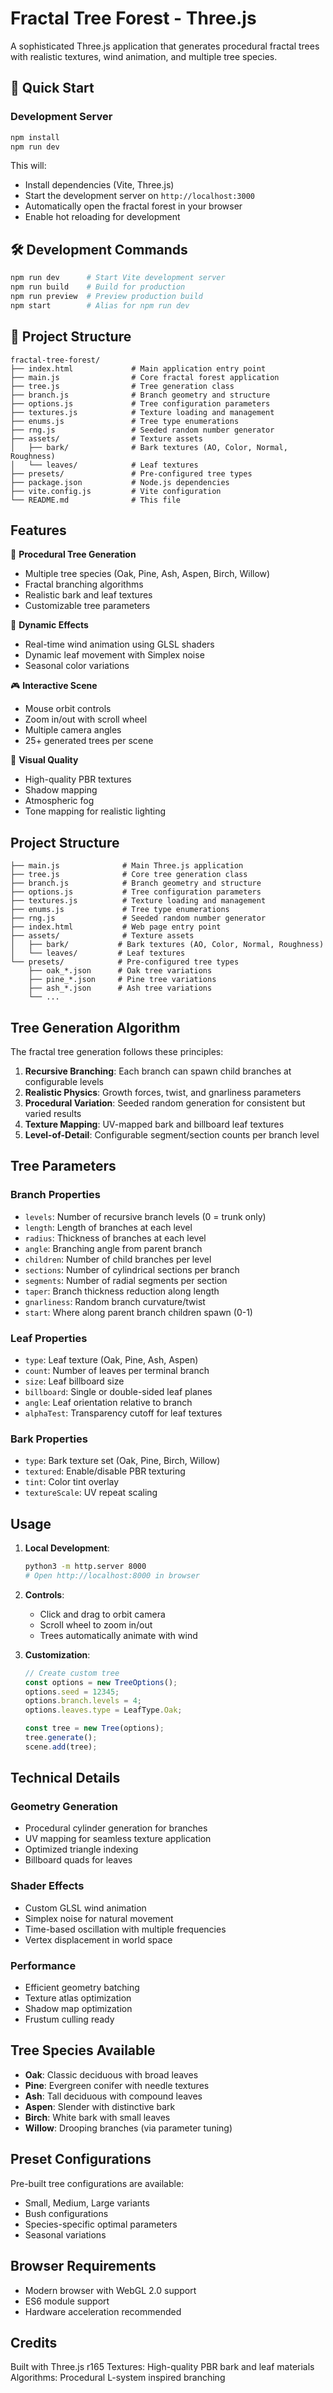 # Fractal Tree Forest - Three.js

A sophisticated Three.js application that generates procedural fractal trees with realistic textures, wind animation, and multiple tree species.

## 🚀 Quick Start

### Development Server
```bash
npm install
npm run dev
```

This will:
- Install dependencies (Vite, Three.js)
- Start the development server on `http://localhost:3000`
- Automatically open the fractal forest in your browser
- Enable hot reloading for development

## 🛠️ Development Commands

```bash
npm run dev      # Start Vite development server
npm run build    # Build for production
npm run preview  # Preview production build
npm start        # Alias for npm run dev
```

## 📁 Project Structure

```
fractal-tree-forest/
├── index.html             # Main application entry point
├── main.js                # Core fractal forest application
├── tree.js                # Tree generation class
├── branch.js              # Branch geometry and structure
├── options.js             # Tree configuration parameters
├── textures.js            # Texture loading and management
├── enums.js               # Tree type enumerations
├── rng.js                 # Seeded random number generator
├── assets/                # Texture assets
│   ├── bark/              # Bark textures (AO, Color, Normal, Roughness)
│   └── leaves/            # Leaf textures
├── presets/               # Pre-configured tree types
├── package.json           # Node.js dependencies
├── vite.config.js         # Vite configuration
└── README.md              # This file
```

## Features

🌳 **Procedural Tree Generation**
- Multiple tree species (Oak, Pine, Ash, Aspen, Birch, Willow)
- Fractal branching algorithms
- Realistic bark and leaf textures
- Customizable tree parameters

🍃 **Dynamic Effects**
- Real-time wind animation using GLSL shaders
- Dynamic leaf movement with Simplex noise
- Seasonal color variations

🎮 **Interactive Scene**
- Mouse orbit controls
- Zoom in/out with scroll wheel
- Multiple camera angles
- 25+ generated trees per scene

🎨 **Visual Quality**
- High-quality PBR textures
- Shadow mapping
- Atmospheric fog
- Tone mapping for realistic lighting

## Project Structure

```
├── main.js              # Main Three.js application
├── tree.js              # Core tree generation class
├── branch.js            # Branch geometry and structure
├── options.js           # Tree configuration parameters
├── textures.js          # Texture loading and management
├── enums.js             # Tree type enumerations
├── rng.js               # Seeded random number generator
├── index.html           # Web page entry point
├── assets/              # Texture assets
│   ├── bark/           # Bark textures (AO, Color, Normal, Roughness)
│   └── leaves/         # Leaf textures
└── presets/            # Pre-configured tree types
    ├── oak_*.json      # Oak tree variations
    ├── pine_*.json     # Pine tree variations
    ├── ash_*.json      # Ash tree variations
    └── ...
```

## Tree Generation Algorithm

The fractal tree generation follows these principles:

1. **Recursive Branching**: Each branch can spawn child branches at configurable levels
2. **Realistic Physics**: Growth forces, twist, and gnarliness parameters
3. **Procedural Variation**: Seeded random generation for consistent but varied results
4. **Texture Mapping**: UV-mapped bark and billboard leaf textures
5. **Level-of-Detail**: Configurable segment/section counts per branch level

## Tree Parameters

### Branch Properties
- `levels`: Number of recursive branch levels (0 = trunk only)
- `length`: Length of branches at each level
- `radius`: Thickness of branches at each level  
- `angle`: Branching angle from parent branch
- `children`: Number of child branches per level
- `sections`: Number of cylindrical sections per branch
- `segments`: Number of radial segments per section
- `taper`: Branch thickness reduction along length
- `gnarliness`: Random branch curvature/twist
- `start`: Where along parent branch children spawn (0-1)

### Leaf Properties
- `type`: Leaf texture (Oak, Pine, Ash, Aspen)
- `count`: Number of leaves per terminal branch
- `size`: Leaf billboard size
- `billboard`: Single or double-sided leaf planes
- `angle`: Leaf orientation relative to branch
- `alphaTest`: Transparency cutoff for leaf textures

### Bark Properties
- `type`: Bark texture set (Oak, Pine, Birch, Willow)
- `textured`: Enable/disable PBR texturing
- `tint`: Color tint overlay
- `textureScale`: UV repeat scaling

## Usage

1. **Local Development**:
   ```bash
   python3 -m http.server 8000
   # Open http://localhost:8000 in browser
   ```

2. **Controls**:
   - Click and drag to orbit camera
   - Scroll wheel to zoom in/out
   - Trees automatically animate with wind

3. **Customization**:
   ```javascript
   // Create custom tree
   const options = new TreeOptions();
   options.seed = 12345;
   options.branch.levels = 4;
   options.leaves.type = LeafType.Oak;
   
   const tree = new Tree(options);
   tree.generate();
   scene.add(tree);
   ```

## Technical Details

### Geometry Generation
- Procedural cylinder generation for branches
- UV mapping for seamless texture application
- Optimized triangle indexing
- Billboard quads for leaves

### Shader Effects
- Custom GLSL wind animation
- Simplex noise for natural movement
- Time-based oscillation with multiple frequencies
- Vertex displacement in world space

### Performance
- Efficient geometry batching
- Texture atlas optimization
- Shadow map optimization
- Frustum culling ready

## Tree Species Available

- **Oak**: Classic deciduous with broad leaves
- **Pine**: Evergreen conifer with needle textures  
- **Ash**: Tall deciduous with compound leaves
- **Aspen**: Slender with distinctive bark
- **Birch**: White bark with small leaves
- **Willow**: Drooping branches (via parameter tuning)

## Preset Configurations

Pre-built tree configurations are available:
- Small, Medium, Large variants
- Bush configurations
- Species-specific optimal parameters
- Seasonal variations

## Browser Requirements

- Modern browser with WebGL 2.0 support
- ES6 module support
- Hardware acceleration recommended

## Credits

Built with Three.js r165
Textures: High-quality PBR bark and leaf materials
Algorithms: Procedural L-system inspired branching
